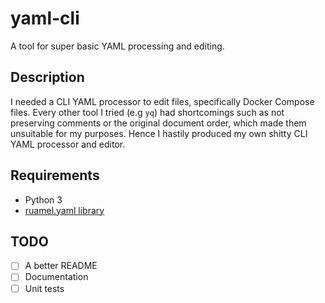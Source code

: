 # yaml-cli

A tool for super basic YAML processing and editing.

## Description

I needed a CLI YAML processor to edit files, specifically Docker Compose files. Every other tool I tried (e.g `yq`) had shortcomings such as not preserving comments or the original document order, which made them unsuitable for my purposes. Hence I hastily produced my own shitty CLI YAML processor and editor.

## Requirements

* Python 3
* [ruamel.yaml library](https://bitbucket.org/ruamel/yaml/src/default/)

## TODO

- [ ] A better README
- [ ] Documentation
- [ ] Unit tests
